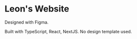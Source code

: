 # Leon's Website

Designed with Figma.

Built with TypeScript, React, NextJS. No design template used.
